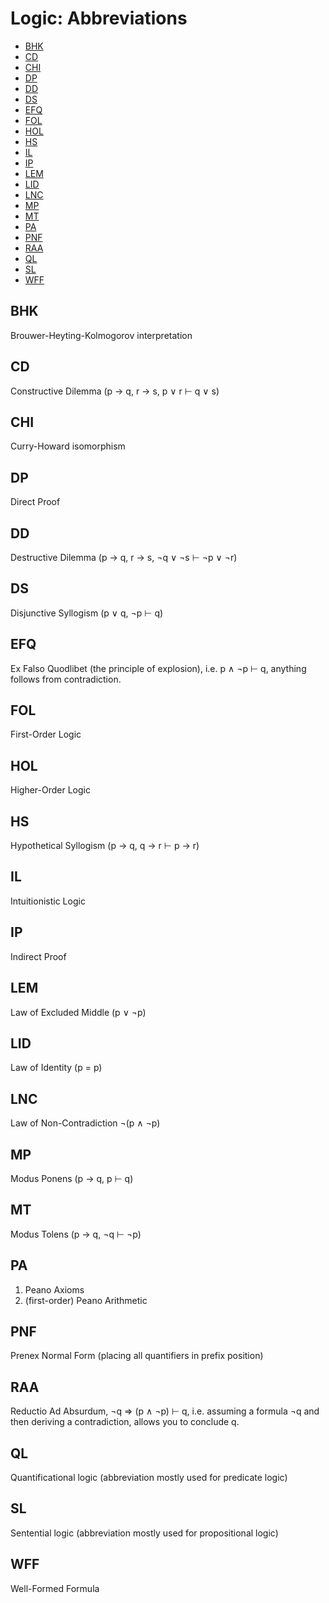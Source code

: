 # Logic: Abbreviations

<!-- TOC -->

- [BHK](#bhk)
- [CD](#cd)
- [CHI](#chi)
- [DP](#dp)
- [DD](#dd)
- [DS](#ds)
- [EFQ](#efq)
- [FOL](#fol)
- [HOL](#hol)
- [HS](#hs)
- [IL](#il)
- [IP](#ip)
- [LEM](#lem)
- [LID](#lid)
- [LNC](#lnc)
- [MP](#mp)
- [MT](#mt)
- [PA](#pa)
- [PNF](#pnf)
- [RAA](#raa)
- [QL](#ql)
- [SL](#sl)
- [WFF](#wff)

<!-- /TOC -->

## BHK
Brouwer-Heyting-Kolmogorov interpretation

## CD
Constructive Dilemma (p → q, r → s, p ∨ r ⊢ q ∨ s)

## CHI
Curry-Howard isomorphism

## DP
Direct Proof

## DD
Destructive Dilemma (p → q, r → s, ¬q ∨ ¬s ⊢ ¬p ∨ ¬r)

## DS
Disjunctive Syllogism (p ∨ q, ¬p ⊢ q)

## EFQ
Ex Falso Quodlibet (the principle of explosion), i.e. p ∧ ¬p ⊢ q, anything follows from contradiction.

## FOL
First-Order Logic

## HOL
Higher-Order Logic

## HS
Hypothetical Syllogism (p → q, q → r ⊢ p → r)

## IL
Intuitionistic Logic

## IP
Indirect Proof

## LEM
Law of Excluded Middle (p ∨ ¬p)

## LID
Law of Identity (p = p)

## LNC
Law of Non-Contradiction ¬(p ∧ ¬p)

## MP
Modus Ponens (p → q, p ⊢ q)

## MT
Modus Tolens (p → q, ¬q ⊢ ¬p)

## PA
1. Peano Axioms
2. (first-order) Peano Arithmetic

## PNF
Prenex Normal Form (placing all quantifiers in prefix position)

## RAA
Reductio Ad Absurdum, ¬q ⇒ (p ∧ ¬p) ⊢ q, i.e. assuming a formula ¬q and then deriving a contradiction, allows you to conclude q.

## QL
Quantificational logic (abbreviation mostly used for predicate logic)

## SL
Sentential logic (abbreviation mostly used for propositional logic)

## WFF
Well-Formed Formula
